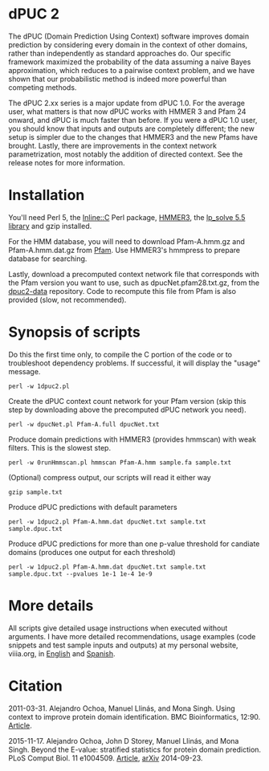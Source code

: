 dPUC 2
===

The dPUC (Domain Prediction Using Context) software improves domain prediction by considering every domain in the context of other domains, rather than independently as standard approaches do. Our specific framework maximized the probability of the data assuming a naive Bayes approximation, which reduces to a pairwise context problem, and we have shown that our probabilistic method is indeed more powerful than competing methods.

The dPUC 2.xx series is a major update from dPUC 1.0. For the average user, what matters is that now dPUC works with HMMER 3 and Pfam 24 onward, and dPUC is much faster than before. If you were a dPUC 1.0 user, you should know that inputs and outputs are completely different; the new setup is simpler due to the changes that HMMER3 and the new Pfams have brought. Lastly, there are improvements in the context network parametrization, most notably the addition of directed context. See the release notes for more information.

Installation
===

You'll need Perl 5, the [Inline::C](http://search.cpan.org/~etj/Inline-C-0.62/lib/Inline/C.pod) Perl package, [HMMER3](http://hmmer.janelia.org/), the [lp_solve 5.5 library](http://lpsolve.sourceforge.net/5.5/) and gzip installed.

For the HMM database, you will need to download Pfam-A.hmm.gz and Pfam-A.hmm.dat.gz from [Pfam](ftp://ftp.ebi.ac.uk/pub/databases/Pfam/current_release/). Use HMMER3's hmmpress to prepare database for searching.

Lastly, download a precomputed context network file that corresponds with the Pfam version you want to use, such as dpucNet.pfam28.txt.gz, from the [dpuc2-data](https://github.com/alexviiia/dpuc2-data) repository. Code to recompute this file from Pfam is also provided (slow, not recommended).

Synopsis of scripts
===

Do this the first time only, to compile the C portion of the code or to troubleshoot dependency problems. If successful, it will display the "usage" message.
```
perl -w 1dpuc2.pl
```

Create the dPUC context count network for your Pfam version (skip this step by downloading above the precomputed dPUC network you need).
```
perl -w dpucNet.pl Pfam-A.full dpucNet.txt 
```

Produce domain predictions with HMMER3 (provides hmmscan) with weak filters. This is the slowest step.
```
perl -w 0runHmmscan.pl hmmscan Pfam-A.hmm sample.fa sample.txt 
```

(Optional) compress output, our scripts will read it either way 
```
gzip sample.txt 
```

Produce dPUC predictions with default parameters 
```
perl -w 1dpuc2.pl Pfam-A.hmm.dat dpucNet.txt sample.txt sample.dpuc.txt 
```

Produce dPUC predictions for more than one p-value threshold for candiate domains (produces one output for each threshold)
```
perl -w 1dpuc2.pl Pfam-A.hmm.dat dpucNet.txt sample.txt sample.dpuc.txt --pvalues 1e-1 1e-4 1e-9
```

More details
===

All scripts give detailed usage instructions when executed without arguments.  I have more detailed recommendations, usage examples (code snippets and test sample inputs and outputs) at my personal website, viiia.org, in [English](http://viiia.org/dpuc2/?l=en-us) and [Spanish](http://viiia.org/dpuc2/).


Citation
===

2011-03-31. Alejandro Ochoa, Manuel Llinás, and Mona Singh. Using context to improve protein domain identification. BMC Bioinformatics, 12:90. [Article](http://dx.doi.org/10.1186/1471-2105-12-90).

2015-11-17. Alejandro Ochoa, John D Storey, Manuel Llinás, and Mona Singh. Beyond the E-value: stratified statistics for protein domain prediction. PLoS Comput Biol. 11 e1004509. [Article](http://dx.doi.org/10.1371/journal.pcbi.1004509), [arXiv](http://arxiv.org/abs/1409.6384) 2014-09-23.
